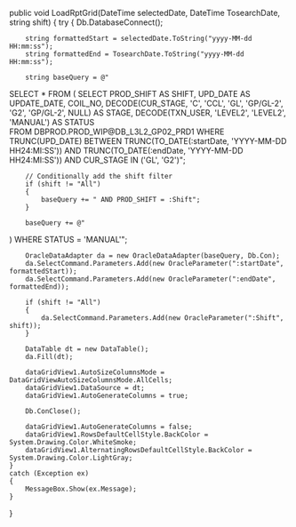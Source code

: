 public void LoadRptGrid(DateTime selectedDate, DateTime TosearchDate, string shift)
{
    try
    {
        Db.DatabaseConnect();

        string formattedStart = selectedDate.ToString("yyyy-MM-dd HH:mm:ss");
        string formattedEnd = TosearchDate.ToString("yyyy-MM-dd HH:mm:ss");

        string baseQuery = @"
SELECT *
FROM (
    SELECT 
        PROD_SHIFT AS SHIFT,
        UPD_DATE AS UPDATE_DATE,
        COIL_NO,
        DECODE(CUR_STAGE, 'C', 'CCL', 'GL', 'GP/GL-2', 'G2', 'GP/GL-2', NULL) AS STAGE,
        DECODE(TXN_USER, 'LEVEL2', 'LEVEL2', 'MANUAL') AS STATUS  
    FROM DBPROD.PROD_WIP@DB_L3L2_GP02_PRD1
    WHERE 
        TRUNC(UPD_DATE) BETWEEN TRUNC(TO_DATE(:startDate, 'YYYY-MM-DD HH24:MI:SS')) 
                             AND TRUNC(TO_DATE(:endDate, 'YYYY-MM-DD HH24:MI:SS'))
        AND CUR_STAGE IN ('GL', 'G2')";

        // Conditionally add the shift filter
        if (shift != "All")
        {
            baseQuery += " AND PROD_SHIFT = :Shift";
        }

        baseQuery += @"
)
WHERE STATUS = 'MANUAL'";

        OracleDataAdapter da = new OracleDataAdapter(baseQuery, Db.Con);
        da.SelectCommand.Parameters.Add(new OracleParameter(":startDate", formattedStart));
        da.SelectCommand.Parameters.Add(new OracleParameter(":endDate", formattedEnd));

        if (shift != "All")
        {
            da.SelectCommand.Parameters.Add(new OracleParameter(":Shift", shift));
        }

        DataTable dt = new DataTable();
        da.Fill(dt);

        dataGridView1.AutoSizeColumnsMode = DataGridViewAutoSizeColumnsMode.AllCells;
        dataGridView1.DataSource = dt;
        dataGridView1.AutoGenerateColumns = true;

        Db.ConClose();

        dataGridView1.AutoGenerateColumns = false;
        dataGridView1.RowsDefaultCellStyle.BackColor = System.Drawing.Color.WhiteSmoke;
        dataGridView1.AlternatingRowsDefaultCellStyle.BackColor = System.Drawing.Color.LightGray;
    }
    catch (Exception ex)
    {
        MessageBox.Show(ex.Message);
    }
}
